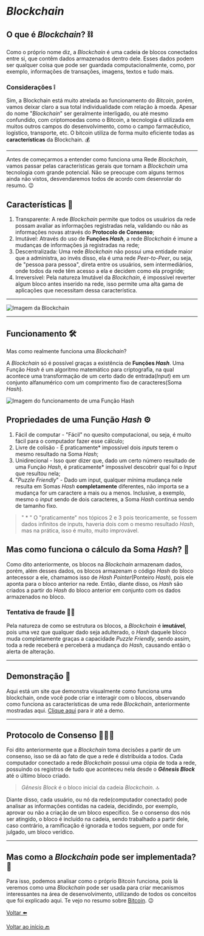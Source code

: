# *Blockchain*

## O que é _Blockchain_? ⛓️

Como o próprio nome diz, a _Blockchain_ é uma cadeia de blocos conectados entre si, que contêm dados armazenados dentro dele. Esses dados podem ser qualquer coisa que pode ser guardada computacionalmente, como, por exemplo, informações de transações, imagens, textos e tudo mais. 

>
### Considerações ❕
Sim, a Blockchain está muito atrelada ao funcionamento do _Bitcoin_, porém, vamos deixar claro a sua total individualidade com relação à moeda. Apesar do nome "_Blockchain_" ser geralmente interligado, ou até mesmo confundido, com criptomoedas como o Bitcoin, a tecnologia é utilizada em muitos outros campos do desenvolvimento, como o campo farmacêutico, logístico, transporte, etc. O bitcoin utiliza de forma muito eficiente todas as **características** da Blockchain. 💰

---

Antes de começarmos a entender como funciona uma Rede _Blockchain_, vamos passar pelas características gerais que tornam a _Blockchain_ uma tecnologia com grande potencial. Não se preocupe com alguns termos ainda não vistos, desvendaremos todos de acordo com desenrolar do resumo. 😉

## Características 	📑
1. Transparente: A rede _Blockchain_ permite que todos os usuários da rede possam avaliar as informações registradas nela, validando ou não as informações novas através do **Protocolo de Consenso**;
2. Imutável: Através do uso de **Funções _Hash_**, a rede _Blockchain_ é imune a mudanças de informações já registradas na rede;
3. Descentralizada: Uma rede _Blockchain_ não possui uma entidade maior que a administra, ao invés disso, ela é uma rede _Peer-to-Peer_, ou seja, de "pessoa para pessoa", direta entre os usuários, sem intermediários, onde todos da rede têm acesso a ela e decidem como ela progride;
4. Irreversível: Pela natureza Imutável da _Blockchain_, é impossível reverter algum bloco antes inserido na rede, isso permite uma alta gama de aplicações que necessitam dessa característica.

---

![Imagem da _Blockchain_](https://www.cache2net3.com//Repositorio/251/Publicacoes/25278/6f452d7e-f.png)

---

## Funcionamento 🛠️
Mas como realmente funciona uma _Blockchain_?

A _Blockchain_ só é possível graças a existência de **Funções _Hash_**. Uma Função _Hash_ é um algoritmo matemático para criptografia, na qual acontece uma transformação de um certo dado de entrada(*Input*) em um conjunto alfanumérico com um comprimento fixo de caracteres(Soma _Hash_).

![Imagem do funcionamento de uma Função Hash](https://www.freecodecamp.org/portuguese/news/content/images/2022/09/Hash_function_long.png)

## Propriedades de uma Função _Hash_ ⚙️

1. Fácil de computar - "Fácil" no quesito computacional, ou seja, é muito fácil para o computador fazer esse cálculo;
2. Livre de colisão - É praticamente* impossível dois _inputs_ terem o mesmo resultado na Soma _Hash_;
3. Unidirecional - Isso quer dizer que, dado um certo número resultado de uma Função _Hash_, é praticamente* impossível descobrir qual foi o _Input_ que resultou nela;
4. "_Puzzle Friendly_" - Dado um input, qualquer mínima mudança nele resulta em Somas _Hash_ **completamente** diferentes, não importa se a mudança for um caractere a mais ou a menos. Inclusive, a exemplo, mesmo o _input_ sendo de dois caracteres, a Soma _Hash_ continua sendo de tamanho fixo.

> " * " O "praticamente" nos tópicos 2 e 3 pois teoricamente, se fossem dados infinitos de inputs, haveria dois com o mesmo resultado _Hash_, mas na prática, isso é muito, muito improvável.

## Mas como funciona o cálculo da Soma _Hash_? 🔢

Como dito anteriormente, os blocos na _Blockchain_ armazenam dados, porém, além desses dados, os blocos armazenam o código _Hash_ do bloco antecessor a ele, chamamos isso de _Hash Pointer_(Ponteiro _Hash_), pois ele aponta para o bloco anterior na rede. 
Então, diante disso, os _Hash_ são criados a partir do _Hash_ do bloco anterior em conjunto com os dados armazenados no bloco. 
### Tentativa de fraude 👨‍💻
Pela natureza de como se estrutura os blocos, a _Blockchain_ é **imutável**, pois uma vez que qualquer dado seja adulterado, o _Hash_ daquele bloco muda completamente graças a capacidade _Puzzle Friendly_, sendo assim, toda a rede receberá e perceberá a mudança do _Hash_, causando então o alerta de alteração.

---
## Demonstração 🧐
Aqui está um site que demonstra visualmente como funciona uma blockchain, onde você pode criar e interagir com o blocos, observando como funciona as características de uma rede _Blockchain_, anteriormente mostradas aqui. [Clique aqui](https://blockchaindemo.io) para ir até a demo. 

---

## Protocolo de Consenso 🧑‍🤝‍🧑

Foi dito anteriormente que a _Blockchain_ toma decisões a partir de um consenso, isso se dá ao fato de que a rede é distribuída a todos. Cada computador conectado a rede _Blockchain_ possui uma cópia de toda a rede, possuindo os registros de tudo que aconteceu nela desde o **_Gênesis Block_** até o último bloco criado.

> _Gênesis Block_ é o bloco inicial da cadeia _Blockchain_. 🔝

Diante disso, cada usuário, ou nó da rede(computador conectado) pode analisar as informações contidas na cadeia, decidindo, por exemplo, aprovar ou não a criação de um bloco específico. Se o consenso dos nós ser atingido, o bloco é incluído na cadeia, sendo trabalhado a partir dele, caso contrário, a ramificação é ignorada e todos seguem, por onde for julgado, um bloco verídico. 

---


## Mas como a _Blockchain_ pode ser implementada? 🤔
Para isso, podemos analisar como o próprio Bitcoin funciona, pois lá veremos como uma _Blockchain_ pode ser usada para criar mecanismos interessantes na área de desenvolvimento, utilizando de todos os conceitos que foi explicado aqui. Te vejo no resumo sobre [Bitcoin](/Blockchain-Basics/Bitcoin.md). 😉

[Voltar ⬅️](../Blockchain-Basics/)

[Voltar ao início 🔙](../README.md) 